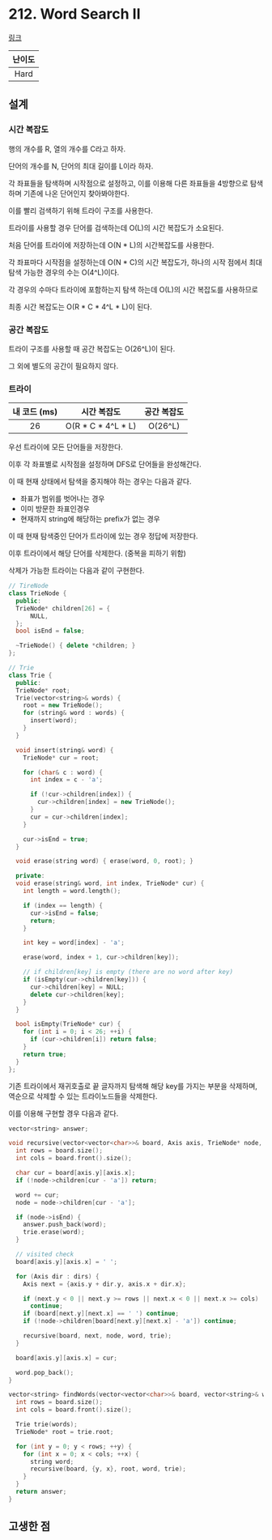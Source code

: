 # 212. Word Search II

[링크](https://leetcode.com/problems/word-search-ii/)

| 난이도 |
| :----: |
|  Hard  |

## 설계

### 시간 복잡도

행의 개수를 R, 열의 개수를 C라고 하자.

단어의 개수를 N, 단어의 최대 길이를 L이라 하자.

각 좌표들을 탐색하며 시작점으로 설정하고, 이를 이용해 다른 좌표들을 4방향으로 탐색하며 기존에 나온 단어인지 찾아봐야한다.

이를 빨리 검색하기 위해 트라이 구조를 사용한다.

트라이를 사용할 경우 단어를 검색하는데 O(L)의 시간 복잡도가 소요된다.

처음 단어를 트라이에 저장하는데 O(N \* L)의 시간복잡도를 사용한다.

각 좌표마다 시작점을 설정하는데 O(N \* C)의 시간 복잡도가, 하나의 시작 점에서 최대 탐색 가능한 경우의 수는 O(4^L)이다.

각 경우의 수마다 트라이에 포함하는지 탐색 하는데 O(L)의 시간 복잡도를 사용하므로

최종 시간 복잡도는 O(R \* C \* 4^L \* L)이 된다.

### 공간 복잡도

트라이 구조를 사용할 때 공간 복잡도는 O(26^L)이 된다.

그 외에 별도의 공간이 필요하지 않다.

### 트라이

| 내 코드 (ms) |      시간 복잡도      | 공간 복잡도 |
| :----------: | :-------------------: | :---------: |
|      26      | O(R \* C \* 4^L \* L) |   O(26^L)   |

우선 트라이에 모든 단어들을 저장한다.

이후 각 좌표별로 시작점을 설정하며 DFS로 단어들을 완성해간다.

이 때 현재 상태에서 탐색을 중지해야 하는 경우는 다음과 같다.

- 좌표가 범위를 벗어나는 경우
- 이미 방문한 좌표인경우
- 현재까지 string에 해당하는 prefix가 없는 경우

이 때 현재 탐색중인 단어가 트라이에 있는 경우 정답에 저장한다.

이후 트라이에서 해당 단어를 삭제한다. (중복을 피하기 위함)

삭제가 가능한 트라이는 다음과 같이 구현한다.

```cpp
// TireNode
class TrieNode {
  public:
  TrieNode* children[26] = {
      NULL,
  };
  bool isEnd = false;

  ~TrieNode() { delete *children; }
};

// Trie
class Trie {
  public:
  TrieNode* root;
  Trie(vector<string>& words) {
    root = new TrieNode();
    for (string& word : words) {
      insert(word);
    }
  }

  void insert(string& word) {
    TrieNode* cur = root;

    for (char& c : word) {
      int index = c - 'a';

      if (!cur->children[index]) {
        cur->children[index] = new TrieNode();
      }
      cur = cur->children[index];
    }

    cur->isEnd = true;
  }

  void erase(string word) { erase(word, 0, root); }

  private:
  void erase(string& word, int index, TrieNode* cur) {
    int length = word.length();

    if (index == length) {
      cur->isEnd = false;
      return;
    }

    int key = word[index] - 'a';

    erase(word, index + 1, cur->children[key]);

    // if children[key] is empty (there are no word after key)
    if (isEmpty(cur->children[key])) {
      cur->children[key] = NULL;
      delete cur->children[key];
    }
  }

  bool isEmpty(TrieNode* cur) {
    for (int i = 0; i < 26; ++i) {
      if (cur->children[i]) return false;
    }
    return true;
  }
};
```

기존 트라이에서 재귀호출로 끝 글자까지 탐색해 해당 key를 가지는 부분을 삭제하며, 역순으로 삭제할 수 있는 트라이노드들을 삭제한다.

이를 이용해 구현할 경우 다음과 같다.

```cpp
vector<string> answer;

void recursive(vector<vector<char>>& board, Axis axis, TrieNode* node, string& word, Trie& trie) {
  int rows = board.size();
  int cols = board.front().size();

  char cur = board[axis.y][axis.x];
  if (!node->children[cur - 'a']) return;

  word += cur;
  node = node->children[cur - 'a'];

  if (node->isEnd) {
    answer.push_back(word);
    trie.erase(word);
  }

  // visited check
  board[axis.y][axis.x] = ' ';

  for (Axis dir : dirs) {
    Axis next = {axis.y + dir.y, axis.x + dir.x};

    if (next.y < 0 || next.y >= rows || next.x < 0 || next.x >= cols)
      continue;
    if (board[next.y][next.x] == ' ') continue;
    if (!node->children[board[next.y][next.x] - 'a']) continue;

    recursive(board, next, node, word, trie);
  }

  board[axis.y][axis.x] = cur;

  word.pop_back();
}

vector<string> findWords(vector<vector<char>>& board, vector<string>& words) {
  int rows = board.size();
  int cols = board.front().size();

  Trie trie(words);
  TrieNode* root = trie.root;

  for (int y = 0; y < rows; ++y) {
    for (int x = 0; x < cols; ++x) {
      string word;
      recursive(board, {y, x}, root, word, trie);
    }
  }
  return answer;
}
```

## 고생한 점
